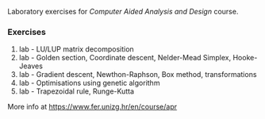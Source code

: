 Laboratory exercises for *Computer Aided Analysis and Design* course.

### Exercises ###
1. lab - LU/LUP matrix decomposition
2. lab - Golden section, Coordinate descent, Nelder-Mead Simplex, Hooke-Jeaves
3. lab - Gradient descent, Newthon-Raphson, Box method, transformations
4. lab - Optimisations using genetic algorithm 
5. lab - Trapezoidal rule, Runge-Kutta 

More info at https://www.fer.unizg.hr/en/course/apr
